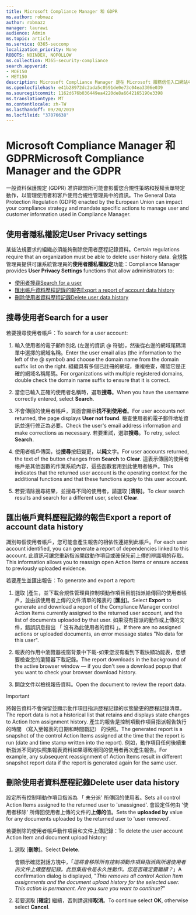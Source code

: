 ```yaml
---
title: Microsoft Compliance Manager 和 GDPR
ms.author: robmazz
author: robmazz
manager: laurawi
audience: Admin
ms.topic: article
ms.service: O365-seccomp
localization_priority: None
ROBOTS: NOINDEX, NOFOLLOW
ms.collection: M365-security-compliance
search.appverid:
- MOE150
- MET150
description: Microsoft Compliance Manager 是在 Microsoft 服務信任入口網站中的可用工作流程為基礎的風險評估工具。 合規性管理員可讓您追蹤、 指派及驗證與 Microsoft 雲端服務相關的法規合規性活動。
ms.openlocfilehash: e41b28972dc2ada5c0591de0e73c04ea3306e039
ms.sourcegitcommit: 1162d676b036449ea4220de8a6642165190e3398
ms.translationtype: MT
ms.contentlocale: zh-TW
ms.lasthandoff: 09/20/2019
ms.locfileid: "37076638"
---
```

# <a name="microsoft-compliance-manager-and-the-gdpr"></a><span data-ttu-id="cdddb-104">Microsoft Compliance Manager 和 GDPR</span><span class="sxs-lookup"><span data-stu-id="cdddb-104">Microsoft Compliance Manager and the GDPR</span></span>

<span data-ttu-id="cdddb-105">一般資料保護規定 (GDPR) 准許歐盟所可能會影響您合規性策略和授權表單特定動作，以管理使用者和客戶使用合規性管理員中的資訊。</span><span class="sxs-lookup"><span data-stu-id="cdddb-105">The General Data Protection Regulation (GDPR) enacted by the European Union can impact your compliance strategy and mandate specific actions to manage user and customer information used in Compliance Manager.</span></span>

## <a name="user-privacy-settings"></a><span data-ttu-id="cdddb-106">使用者隱私權設定</span><span class="sxs-lookup"><span data-stu-id="cdddb-106">User Privacy settings</span></span>

<span data-ttu-id="cdddb-107">某些法規要求的組織必須能夠刪除使用者歷程記錄資料。</span><span class="sxs-lookup"><span data-stu-id="cdddb-107">Certain regulations require that an organization must be able to delete user history data.</span></span> <span data-ttu-id="cdddb-108">合規性管理員提供可讓系統管理員的**使用者隱私權設定**功能：</span><span class="sxs-lookup"><span data-stu-id="cdddb-108">Compliance Manager provides **User Privacy Settings** functions that allow administrators to:</span></span>
  
- [<span data-ttu-id="cdddb-109">使用者搜尋</span><span class="sxs-lookup"><span data-stu-id="cdddb-109">Search for a user</span></span>](#search-for-a-user)
- [<span data-ttu-id="cdddb-110">匯出帳戶資料歷程記錄的報告</span><span class="sxs-lookup"><span data-stu-id="cdddb-110">Export a report of account data history</span></span>](#export-a-report-of-account-data-history)
- [<span data-ttu-id="cdddb-111">刪除使用者資料歷程記錄</span><span class="sxs-lookup"><span data-stu-id="cdddb-111">Delete user data history</span></span>](#delete-user-data-history)
  
## <a name="search-for-a-user"></a><span data-ttu-id="cdddb-112">搜尋使用者</span><span class="sxs-lookup"><span data-stu-id="cdddb-112">Search for a user</span></span>

<span data-ttu-id="cdddb-113">若要搜尋使用者帳戶：</span><span class="sxs-lookup"><span data-stu-id="cdddb-113">To search for a user account:</span></span>
  
1. <span data-ttu-id="cdddb-114">輸入使用者的電子郵件別名 (左邊的資訊 @ 符號)，然後從右邊的網域尾碼清單中選擇的網域名稱。</span><span class="sxs-lookup"><span data-stu-id="cdddb-114">Enter the user email alias (the information to the left of the @ symbol) and choose the domain name from the  domain suffix list on the right.</span></span> <span data-ttu-id="cdddb-115">組織具有多個已註冊的網域，重複檢查，確認它是正確的網域名稱尾碼。</span><span class="sxs-lookup"><span data-stu-id="cdddb-115">For organizations with multiple registered domains, double check the domain name suffix to ensure that it is correct.</span></span>

2. <span data-ttu-id="cdddb-116">當您已輸入正確的使用者名稱時，選取**搜尋**。</span><span class="sxs-lookup"><span data-stu-id="cdddb-116">When you have the username correctly entered, select **Search**.</span></span>

3. <span data-ttu-id="cdddb-117">不會傳回的使用者帳戶，頁面會顯示**找不到使用者**。</span><span class="sxs-lookup"><span data-stu-id="cdddb-117">For user accounts not returned, the page displays **User not found**.</span></span> <span data-ttu-id="cdddb-118">檢查使用者的電子郵件地址資訊並進行修正為必要。</span><span class="sxs-lookup"><span data-stu-id="cdddb-118">Check the user's email address information and make corrections as necessary.</span></span> <span data-ttu-id="cdddb-119">若要重試，選取**搜尋**。</span><span class="sxs-lookup"><span data-stu-id="cdddb-119">To retry, select **Search**.</span></span>

4. <span data-ttu-id="cdddb-120">使用者帳戶傳回，從**搜尋**按鈕變更，以**純**文字。</span><span class="sxs-lookup"><span data-stu-id="cdddb-120">For user accounts returned, the text of the button changes from **Search** to **Clear**.</span></span> <span data-ttu-id="cdddb-121">這表示傳回的使用者帳戶是其他函數的作業系統內容，這些函數套用到此使用者帳戶。</span><span class="sxs-lookup"><span data-stu-id="cdddb-121">This indicates that the returned user account is the operating context for the additional functions and that these functions apply to this user account.</span></span>

5. <span data-ttu-id="cdddb-122">若要清除搜尋結果，並搜尋不同的使用者，請選取 [**清除**]。</span><span class="sxs-lookup"><span data-stu-id="cdddb-122">To clear search results and search for a different user, select **Clear**.</span></span>

## <a name="export-a-report-of-account-data-history"></a><span data-ttu-id="cdddb-123">匯出帳戶資料歷程記錄的報告</span><span class="sxs-lookup"><span data-stu-id="cdddb-123">Export a report of account data history</span></span>

<span data-ttu-id="cdddb-124">識別每個使用者帳戶，您可能會產生報告的相依性連結到此帳戶。</span><span class="sxs-lookup"><span data-stu-id="cdddb-124">For each user account identified, you can generate a report of dependencies linked to this account.</span></span> <span data-ttu-id="cdddb-125">此資訊可讓您重新指派開啟動作項目或確保先前上傳的辨識項的存取。</span><span class="sxs-lookup"><span data-stu-id="cdddb-125">This information allows you to reassign open Action Items or ensure access to previously uploaded evidence.</span></span>
  
 <span data-ttu-id="cdddb-126">若要產生並匯出報告：</span><span class="sxs-lookup"><span data-stu-id="cdddb-126">To generate and export a report:</span></span>
  
1. <span data-ttu-id="cdddb-127">選取 [產生，並下載合規性管理員控制項動作項目目前指派給傳回的使用者帳戶，並由該使用者上傳的文件清單的報表的 [**匯出**]。</span><span class="sxs-lookup"><span data-stu-id="cdddb-127">Select **Export** to generate and download a report of the Compliance Manager control Action Items currently assigned to the returned user account, and the list of documents uploaded by that user.</span></span> <span data-ttu-id="cdddb-128">如果沒有指派的動作或上傳的文件，錯誤訊息指出 「 沒有為此使用者的資料 」。</span><span class="sxs-lookup"><span data-stu-id="cdddb-128">If there are no assigned actions or uploaded documents, an error message states "No data for this user".</span></span>

2. <span data-ttu-id="cdddb-129">報表的作用中瀏覽器視窗背景中下載-如果您沒有看到下載快顯功能表，您想要檢查您的瀏覽器下載記錄。</span><span class="sxs-lookup"><span data-stu-id="cdddb-129">The report downloads in the background of the active browser window — if you don't see a download popup that you want to check your browser download history.</span></span>

3. <span data-ttu-id="cdddb-130">開啟文件以檢視報告資料。</span><span class="sxs-lookup"><span data-stu-id="cdddb-130">Open the document to review the report data.</span></span>

> [!IMPORTANT]
> <span data-ttu-id="cdddb-131">將報告資料不會保留並顯示動作項目指派歷程記錄的狀態變更的歷程記錄清單。</span><span class="sxs-lookup"><span data-stu-id="cdddb-131">The report data is not a historical list that retains and displays state changes to Action Item assignment history.</span></span> <span data-ttu-id="cdddb-132">產生的報告是控制項動作項目指派報告執行的時間 （寫入至報表的日期和時間戳記） 的快照。</span><span class="sxs-lookup"><span data-stu-id="cdddb-132">The generated report is a snapshot of the control Action Items assigned at the time that the report is run (date and time stamp written into the report).</span></span> <span data-ttu-id="cdddb-133">例如，動作項目任何後續重新指派不同的快照集報表資料如果導致相同的使用者再次產生報告。</span><span class="sxs-lookup"><span data-stu-id="cdddb-133">For example, any subsequent reassignment of Action Items result in different snapshot report data if the report is generated again for the same user.</span></span>
  
## <a name="delete-user-data-history"></a><span data-ttu-id="cdddb-134">刪除使用者資料歷程記錄</span><span class="sxs-lookup"><span data-stu-id="cdddb-134">Delete user data history</span></span>

<span data-ttu-id="cdddb-135">設定所有控制項動作項目指派為 「 未分派' 所傳回的使用者。</span><span class="sxs-lookup"><span data-stu-id="cdddb-135">Sets all control Action Items assigned to the returned user to 'unassigned'.</span></span> <span data-ttu-id="cdddb-136">會設定任何由 '使用者移除' 所傳回使用者上傳的文件的**上傳的**值。</span><span class="sxs-lookup"><span data-stu-id="cdddb-136">Sets the **uploaded by** value for any documents uploaded by the returned user to 'user removed'.</span></span>
  
<span data-ttu-id="cdddb-137">若要刪除的使用者帳戶動作項目和文件上傳記錄：</span><span class="sxs-lookup"><span data-stu-id="cdddb-137">To delete the user account Action Item and document upload history:</span></span>
  
1. <span data-ttu-id="cdddb-138">選取 [**刪除**]。</span><span class="sxs-lookup"><span data-stu-id="cdddb-138">Select **Delete**.</span></span>

    <span data-ttu-id="cdddb-139">會顯示確認對話方塊中，「*這將會移除所有控制項動作項目指派與所選使用者的文件上傳歷程記錄。此巨集指令是永久性動作。您是否確定要繼續？*」</span><span class="sxs-lookup"><span data-stu-id="cdddb-139">A confirmation dialog is displayed, "*This removes all control Action Item assignments and the document upload history for the selected user. This action is permanent. Are you sure you want to continue?*"</span></span>

2. <span data-ttu-id="cdddb-140">若要選取 [**確定]** 繼續，否則請選擇**取消**。</span><span class="sxs-lookup"><span data-stu-id="cdddb-140">To continue select **OK**, otherwise select **Cancel**.</span></span>
